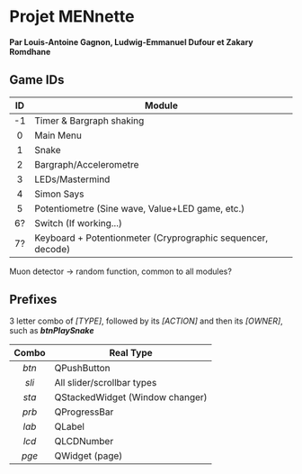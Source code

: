 # Projet MENnette 
#### Par Louis-Antoine Gagnon, Ludwig-Emmanuel Dufour et Zakary Romdhane

## Game IDs
| ID | Module |
| :---: | --- |
|-1 | Timer & Bargraph shaking|
|0 | Main Menu|
|1 | Snake|
|2 | Bargraph/Accelerometre|
|3 | LEDs/Mastermind|
|4 | Simon Says|
|5 | Potentiometre (Sine wave, Value+LED game, etc.)|
|6? | Switch (If working...)|
|7? | Keyboard + Potentionmeter (Cryprographic sequencer, decode)|


Muon detector -> random function, common to all modules?

## Prefixes
3 letter combo of *[TYPE]*, followed by its *[ACTION]* and then its *[OWNER]*, such as ***btnPlaySnake***


| Combo | Real Type |
| :---: | --- |
|*btn* | QPushButton |
|*sli* | All slider/scrollbar types |
|*sta* | QStackedWidget (Window changer) |
|*prb* | QProgressBar |
|*lab* | QLabel |
|*lcd* | QLCDNumber |
|*pge* | QWidget (page) |



